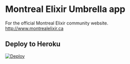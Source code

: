 # Montreal Elixir Umbrella app

For the official Montreal Elixir community website. http://www.montrealelixir.ca

## Deploy to Heroku

[![Deploy](https://www.herokucdn.com/deploy/button.svg)](https://heroku.com/deploy)
